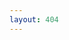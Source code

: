 ```yaml
---
layout: 404
---
```

 <svg version="1.1" viewBox="0 0 697.6 266.4" class="line-animated">
	<path d="M123.689,254.399V188.54H11.95v-21.089L119.249,13.903h35.149
		v149.478h33.67v25.159h-33.67v65.859H123.689z M123.689,163.381V83.092c0-12.58,0.37-25.16,1.11-37.74h-1.11
		c-7.4,14.06-13.32,24.42-19.98,35.52L44.88,162.641v0.74H123.689z

		M289.443,258.47c-46.989,0-79.179-44.029-79.918-123.578
		c0-81.029,35.149-125.059,83.988-125.059c50.319,0,79.549,45.14,79.549,121.729c0,81.769-30.709,126.908-83.249,126.908H289.443z
		 M291.293,233.31c32.93,0,48.839-38.85,48.839-100.268c0-59.199-14.8-98.049-48.839-98.049c-29.6,0-48.84,37.74-48.84,98.049
		c-0.739,62.529,18.5,100.268,48.47,100.268H291.293z

		M503.297,254.399V188.54H391.559v-21.089L498.858,13.903h35.149
		v149.478h33.67v25.159h-33.67v65.859H503.297z M503.297,163.381V83.092c0-12.58,0.37-25.16,1.11-37.74h-1.11
		c-7.399,14.06-13.319,24.42-19.979,35.52l-58.829,81.769v0.74H503.297z

		M608.543,110.556c-0.417,3.774-0.846,7.548-1.276,11.321
		c-0.308,2.701-0.629,5.4-0.933,8.101c-0.854,7.583-1.699,15.167-2.553,22.75c-0.503,4.466-1.016,8.932-1.524,13.398
		c-0.807,7.098-1.612,14.196-2.418,21.294c-0.499,4.397-0.994,8.794-1.498,13.191c-0.852,7.443-1.715,14.884-2.564,22.328
		c-0.47,4.12-0.917,8.242-1.38,12.363c-0.677,6.025-1.357,12.05-2.042,18.075c-0.039,0.344-0.133,0.683-0.201,1.025
		c0.372-0.2,0.644-0.485,0.752-0.823c1.588-4.947,3.153-9.9,4.725-14.852c3.333-10.502,6.669-21.003,10-31.506
		c3.194-10.07,6.384-20.141,9.574-30.213c3.18-10.037,6.357-20.076,9.534-30.114c0.936-2.959,1.869-5.918,2.808-8.876
		c0.104-0.327,0.234-0.646,0.393-1.081l32.979,20.608c0.163-0.93,0.314-1.701,0.431-2.477c2.157-14.33,4.308-28.662,6.465-42.992
		c2.037-13.538,4.079-27.076,6.119-40.613c2.129-14.123,4.255-28.246,6.388-42.368c0.629-4.165,1.276-8.328,1.915-12.492
		c-0.37,0.161-0.637,0.406-0.746,0.707c-2.776,7.644-5.542,15.291-8.298,22.941c-3.051,8.471-6.08,16.949-9.134,25.419
		c-4.06,11.261-8.141,22.515-12.201,33.777c-3.622,10.045-7.227,20.097-10.844,30.144c-0.123,0.341-0.294,0.666-0.481,1.086
		l-1.048-0.655c-3.283-2.051-6.567-4.102-9.849-6.155c-7.679-4.802-15.356-9.606-23.035-14.409
		C608.51,109.942,608.577,110.254,608.543,110.556z
		"
		stroke="#2196F3"
		stroke-width="2"
		fill="none"
		stroke-dasharray="988.01 988.01"
		stroke-dashoffset="0"
		></path>
</svg>
  <p>Tidak ada apa-apa di sini. Alamat <code>URL</code> yang kamu minta tidak dapat ditemukan di server, mungkin alamat yang kamu masukkan salah atau sudah di pindah permanen.!
